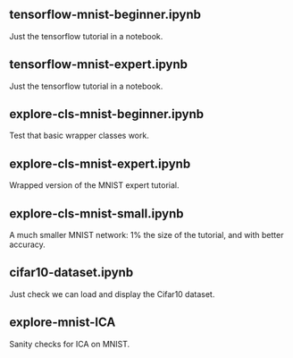 
## tensorflow-mnist-beginner.ipynb
Just the tensorflow tutorial in a notebook.

## tensorflow-mnist-expert.ipynb 
Just the tensorflow tutorial in a notebook.

## explore-cls-mnist-beginner.ipynb
Test that basic wrapper classes work.

## explore-cls-mnist-expert.ipynb
Wrapped version of the MNIST expert tutorial.

## explore-cls-mnist-small.ipynb
A much smaller MNIST network: 1% the size of the tutorial, and with better accuracy.

## cifar10-dataset.ipynb 
Just check we can load and display the Cifar10 dataset.

## explore-mnist-ICA
Sanity checks for ICA on MNIST.
